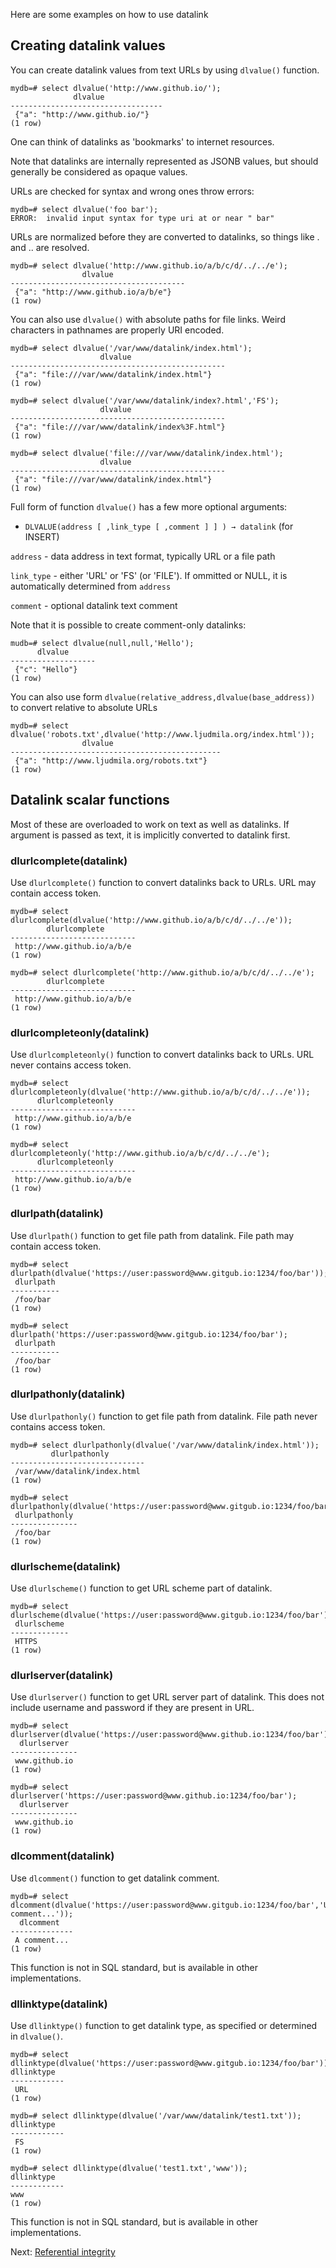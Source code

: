 Here are some examples on how to use datalink

Creating datalink values
------------------------

You can create datalink values from text URLs by using `dlvalue()` function.

    mydb=# select dlvalue('http://www.github.io/');
                  dlvalue              
    ----------------------------------
     {"a": "http://www.github.io/"}
    (1 row)

One can think of datalinks as 'bookmarks' to internet resources.

Note that datalinks are internally represented as JSONB values, but should generally be considered as opaque values.

URLs are checked for syntax and wrong ones throw errors:

    mydb=# select dlvalue('foo bar');
    ERROR:  invalid input syntax for type uri at or near " bar"

URLs are normalized before they are converted to datalinks, so things like . and .. are resolved.

    mydb=# select dlvalue('http://www.github.io/a/b/c/d/../../e');
                    dlvalue                
    ---------------------------------------
     {"a": "http://www.github.io/a/b/e"}
    (1 row)

You can also use `dlvalue()` with absolute paths for file links. 
Weird characters in pathnames are properly URI encoded.

    mydb=# select dlvalue('/var/www/datalink/index.html');
                        dlvalue                     
    ------------------------------------------------
     {"a": "file:///var/www/datalink/index.html"}
    (1 row)

    mydb=# select dlvalue('/var/www/datalink/index?.html','FS');
                        dlvalue                     
    ------------------------------------------------
     {"a": "file:///var/www/datalink/index%3F.html"}
    (1 row)

    mydb=# select dlvalue('file:///var/www/datalink/index.html');
                        dlvalue                     
    ------------------------------------------------
     {"a": "file:///var/www/datalink/index.html"}
    (1 row)

Full form of function `dlvalue()` has a few more optional arguments:

- `DLVALUE(address [ ,link_type [ ,comment ] ] ) → datalink` (for INSERT)

`address`   - data address in text format, typically URL or a file path

`link_type` - either 'URL' or 'FS' (or 'FILE'). If ommitted or NULL, it is automatically determined from `address`

`comment`   - optional datalink text comment

Note that it is possible to create comment-only datalinks:

    mudb=# select dlvalue(null,null,'Hello');
          dlvalue      
    -------------------
     {"c": "Hello"}
    (1 row)


You can also use form `dlvalue(relative_address,dlvalue(base_address))` to convert relative to absolute URLs

    mydb=# select dlvalue('robots.txt',dlvalue('http://www.ljudmila.org/index.html'));
                    dlvalue                    
    -----------------------------------------------
     {"a": "http://www.ljudmila.org/robots.txt"}
    (1 row)


Datalink scalar functions
-------------------------

Most of these are overloaded to work on text as well as datalinks. If argument is passed as text, it is implicitly converted to datalink first.

### dlurlcomplete(datalink)
Use `dlurlcomplete()` function to convert datalinks back to URLs. URL may contain access token.

    mydb=# select dlurlcomplete(dlvalue('http://www.github.io/a/b/c/d/../../e'));
            dlurlcomplete      
    ----------------------------
     http://www.github.io/a/b/e
    (1 row)

    mydb=# select dlurlcomplete('http://www.github.io/a/b/c/d/../../e');
            dlurlcomplete      
    ----------------------------
     http://www.github.io/a/b/e
    (1 row)

### dlurlcompleteonly(datalink)
Use `dlurlcompleteonly()` function to convert datalinks back to URLs. URL never contains access token.

    mydb=# select dlurlcompleteonly(dlvalue('http://www.github.io/a/b/c/d/../../e'));
          dlurlcompleteonly      
    ----------------------------
     http://www.github.io/a/b/e
    (1 row)

    mydb=# select dlurlcompleteonly('http://www.github.io/a/b/c/d/../../e');
          dlurlcompleteonly      
    ----------------------------
     http://www.github.io/a/b/e
    (1 row)

### dlurlpath(datalink)
Use `dlurlpath()` function to get file path from datalink. File path may contain access token.

    mydb=# select dlurlpath(dlvalue('https://user:password@www.gitgub.io:1234/foo/bar'));
     dlurlpath 
    -----------
     /foo/bar
    (1 row)
    
    mydb=# select dlurlpath('https://user:password@www.gitgub.io:1234/foo/bar');
     dlurlpath 
    -----------
     /foo/bar
    (1 row)

### dlurlpathonly(datalink)
Use `dlurlpathonly()` function to get file path from datalink. File path never contains access token.

    mydb=# select dlurlpathonly(dlvalue('/var/www/datalink/index.html'));
             dlurlpathonly         
    ------------------------------
     /var/www/datalink/index.html
    (1 row)

    mydb=# select dlurlpathonly(dlvalue('https://user:password@www.gitgub.io:1234/foo/bar'));
     dlurlpathonly 
    ---------------
     /foo/bar
    (1 row)

### dlurlscheme(datalink)
Use `dlurlscheme()` function to get URL scheme part of datalink.

    mydb=# select dlurlscheme(dlvalue('https://user:password@www.gitgub.io:1234/foo/bar'));
     dlurlscheme 
    -------------
     HTTPS
    (1 row)

### dlurlserver(datalink)
Use `dlurlserver()` function to get URL server part of datalink.
This does not include username and password if they are present in URL.

    mydb=# select dlurlserver(dlvalue('https://user:password@www.github.io:1234/foo/bar'));
      dlurlserver  
    ---------------
     www.github.io
    (1 row)

    mydb=# select dlurlserver('https://user:password@www.github.io:1234/foo/bar');
      dlurlserver  
    ---------------
     www.github.io
    (1 row)

### dlcomment(datalink)
Use `dlcomment()` function to get datalink comment.

    mydb=# select dlcomment(dlvalue('https://user:password@www.gitgub.io:1234/foo/bar','URL','A comment...'));
      dlcomment 
    --------------
     A comment...
    (1 row)

This function is not in SQL standard, but is available in other implementations.

### dllinktype(datalink)
Use `dllinktype()` function to get datalink type, as specified or determined in `dlvalue()`.

    mydb=# select dllinktype(dlvalue('https://user:password@www.gitgub.io:1234/foo/bar'));
    dllinktype 
    ------------
     URL
    (1 row)

    mydb=# select dllinktype(dlvalue('/var/www/datalink/test1.txt'));
    dllinktype 
    ------------
     FS
    (1 row)

    mydb=# select dllinktype(dlvalue('test1.txt','www'));
    dllinktype 
    ------------
    www
    (1 row)

This function is not in SQL standard, but is available in other implementations.

Next: [Referential integrity](integrity.md)




